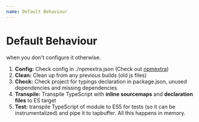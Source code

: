```yaml
---
name: Default Behaviour
---
```


# Default Behaviour

when you don't configure it otherwise.

1.  **Config:** Check config in ./npmextra.json (Check out [npmextra](https://www.npmjs.com/package/npmextra))
1.  **Clean:** Clean up from any previous builds (old js files)
1.  **Check:** Check project for typings declaration in package.json, unused dependencies and missing dependencies
1.  **Transpile:** Transpile TypeScript with **inline sourcemaps** and **declaration files** to ES target
1.  **Test:** transpile TypeScript of module to ES5 for tests (so it can be instrumentalized) and pipe it to tapbuffer. All this happens in memory.
